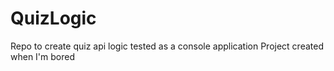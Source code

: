 # QuizLogic
Repo to create quiz api logic tested as a console application
Project created when I'm bored
